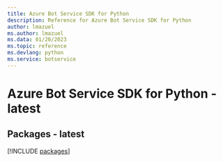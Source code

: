 ```yaml
---
title: Azure Bot Service SDK for Python
description: Reference for Azure Bot Service SDK for Python
author: lmazuel
ms.author: lmazuel
ms.data: 01/20/2023
ms.topic: reference
ms.devlang: python
ms.service: botservice
---
```

# Azure Bot Service SDK for Python - latest
## Packages - latest
[!INCLUDE [packages](bot-service-index.md)]